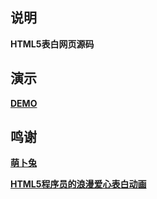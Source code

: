 ## 说明

**HTML5表白网页源码**

## 演示

**[DEMO](https://blog.zggsong.cn/usr/program/Confession_Demo/)**

## 鸣谢

**[萌卜兔](https://racns.com/)**

**[HTML5程序员的浪漫爱心表白动画](https://github.com/MuYunyun/love-you)**

